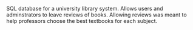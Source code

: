 SQL database for a university library system. Allows users and adminstrators to leave reviews of books.
Allowing reviews was meant to help professors choose the best textbooks for each subject.
